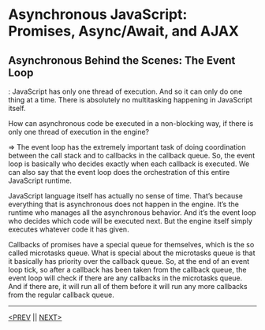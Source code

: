 # Asynchronous JavaScript: Promises, Async/Await, and AJAX

## Asynchronous Behind the Scenes: The Event Loop

: JavaScript has only one thread of execution. And so it can only do one thing at a time. There is absolutely no multitasking happening in JavaScript itself.

How can asynchronous code be executed in a non-blocking way, if there is only one thread of execution in the engine?

⇒ The event loop has the extremely important task of doing coordination between the call stack and to callbacks in the callback queue. So, the event loop is basically who decides exactly when each callback is executed. We can also say that the event loop does the orchestration of this entire JavaScript runtime.

JavaScript language itself has actually no sense of time. That’s because everything that is asynchronous does not happen in the engine. It’s the runtime who manages all the asynchronous behavior. And it’s the event loop who decides which code will be executed next. But the engine itself simply executes whatever code it has given.

Callbacks of promises have a special queue for themselves, which is the so called microtasks queue. What is special about the microtasks queue is that it basically has priority over the callback queue. So, at the end of an event loop tick, so after a callback has been taken from the callback queue, the event loop will check if there are any callbacks in the microtasks queue. And if there are, it will run all of them before it will run any more callbacks from the regular callback queue.

---

[<PREV](./cjs221118.md) || [NEXT>](./cjs221119.md)
